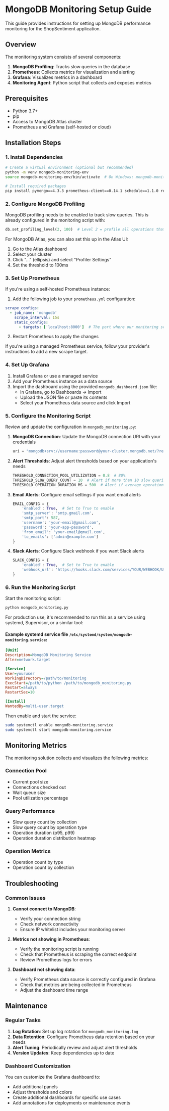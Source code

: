 # MongoDB Monitoring Setup Guide

This guide provides instructions for setting up MongoDB performance monitoring for the ShopSentiment application.

## Overview

The monitoring system consists of several components:

1. **MongoDB Profiling**: Tracks slow queries in the database
2. **Prometheus**: Collects metrics for visualization and alerting
3. **Grafana**: Visualizes metrics in a dashboard
4. **Monitoring Agent**: Python script that collects and exposes metrics

## Prerequisites

- Python 3.7+
- pip
- Access to MongoDB Atlas cluster
- Prometheus and Grafana (self-hosted or cloud)

## Installation Steps

### 1. Install Dependencies

```bash
# Create a virtual environment (optional but recommended)
python -m venv mongodb-monitoring-env
source mongodb-monitoring-env/bin/activate  # On Windows: mongodb-monitoring-env\Scripts\activate

# Install required packages
pip install pymongo==4.3.3 prometheus-client==0.14.1 schedule==1.1.0 requests==2.28.1
```

### 2. Configure MongoDB Profiling

MongoDB profiling needs to be enabled to track slow queries. This is already configured in the monitoring script with:

```python
db.set_profiling_level(2, 100)  # Level 2 = profile all operations that take > 100ms
```

For MongoDB Atlas, you can also set this up in the Atlas UI:
1. Go to the Atlas dashboard
2. Select your cluster
3. Click "..." (ellipsis) and select "Profiler Settings"
4. Set the threshold to 100ms

### 3. Set Up Prometheus

If you're using a self-hosted Prometheus instance:

1. Add the following job to your `prometheus.yml` configuration:

```yaml
scrape_configs:
  - job_name: 'mongodb'
    scrape_interval: 15s
    static_configs:
      - targets: ['localhost:8000']  # The port where our monitoring script exposes metrics
```

2. Restart Prometheus to apply the changes

If you're using a managed Prometheus service, follow your provider's instructions to add a new scrape target.

### 4. Set Up Grafana

1. Install Grafana or use a managed service
2. Add your Prometheus instance as a data source
3. Import the dashboard using the provided `mongodb_dashboard.json` file:
   - In Grafana, go to Dashboards → Import
   - Upload the JSON file or paste its contents
   - Select your Prometheus data source and click Import

### 5. Configure the Monitoring Script

Review and update the configuration in `mongodb_monitoring.py`:

1. **MongoDB Connection**: Update the MongoDB connection URI with your credentials
   ```python
   uri = "mongodb+srv://username:password@your-cluster.mongodb.net/?retryWrites=true&w=majority"
   ```

2. **Alert Thresholds**: Adjust alert thresholds based on your application's needs
   ```python
   THRESHOLD_CONNECTION_POOL_UTILIZATION = 0.8  # 80%
   THRESHOLD_SLOW_QUERY_COUNT = 10  # Alert if more than 10 slow queries in monitoring interval
   THRESHOLD_OPERATION_DURATION_MS = 500  # Alert if average operation duration exceeds 500ms
   ```

3. **Email Alerts**: Configure email settings if you want email alerts
   ```python
   EMAIL_CONFIG = {
       'enabled': True,  # Set to True to enable
       'smtp_server': 'smtp.gmail.com',
       'smtp_port': 587,
       'username': 'your-email@gmail.com',
       'password': 'your-app-password',
       'from_email': 'your-email@gmail.com',
       'to_emails': ['admin@example.com']
   }
   ```

4. **Slack Alerts**: Configure Slack webhook if you want Slack alerts
   ```python
   SLACK_CONFIG = {
       'enabled': True,  # Set to True to enable
       'webhook_url': 'https://hooks.slack.com/services/YOUR/WEBHOOK/URL'
   }
   ```

### 6. Run the Monitoring Script

Start the monitoring script:

```bash
python mongodb_monitoring.py
```

For production use, it's recommended to run this as a service using systemd, Supervisor, or a similar tool:

#### Example systemd service file `/etc/systemd/system/mongodb-monitoring.service`:

```ini
[Unit]
Description=MongoDB Monitoring Service
After=network.target

[Service]
User=youruser
WorkingDirectory=/path/to/monitoring
ExecStart=/path/to/python /path/to/mongodb_monitoring.py
Restart=always
RestartSec=10

[Install]
WantedBy=multi-user.target
```

Then enable and start the service:

```bash
sudo systemctl enable mongodb-monitoring.service
sudo systemctl start mongodb-monitoring.service
```

## Monitoring Metrics

The monitoring solution collects and visualizes the following metrics:

### Connection Pool
- Current pool size
- Connections checked out
- Wait queue size
- Pool utilization percentage

### Query Performance
- Slow query count by collection
- Slow query count by operation type
- Operation duration (p95, p99)
- Operation duration distribution heatmap

### Operation Metrics
- Operation count by type
- Operation count by collection

## Troubleshooting

### Common Issues

1. **Cannot connect to MongoDB**: 
   - Verify your connection string
   - Check network connectivity
   - Ensure IP whitelist includes your monitoring server

2. **Metrics not showing in Prometheus**:
   - Verify the monitoring script is running
   - Check that Prometheus is scraping the correct endpoint
   - Review Prometheus logs for errors

3. **Dashboard not showing data**:
   - Verify Prometheus data source is correctly configured in Grafana
   - Check that metrics are being collected in Prometheus
   - Adjust the dashboard time range

## Maintenance

### Regular Tasks

1. **Log Rotation**: Set up log rotation for `mongodb_monitoring.log`
2. **Data Retention**: Configure Prometheus data retention based on your needs
3. **Alert Tuning**: Periodically review and adjust alert thresholds
4. **Version Updates**: Keep dependencies up to date

### Dashboard Customization

You can customize the Grafana dashboard to:
- Add additional panels
- Adjust thresholds and colors
- Create additional dashboards for specific use cases
- Add annotations for deployments or maintenance events 